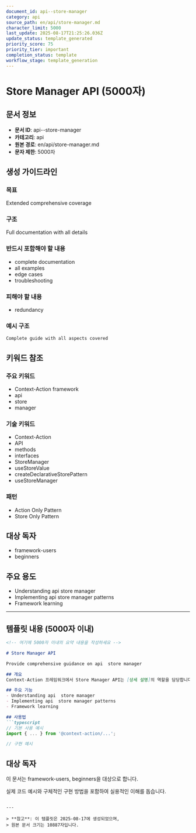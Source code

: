 ```yaml
---
document_id: api--store-manager
category: api
source_path: en/api/store-manager.md
character_limit: 5000
last_update: 2025-08-17T21:25:26.036Z
update_status: template_generated
priority_score: 75
priority_tier: important
completion_status: template
workflow_stage: template_generation
---
```


# Store Manager API (5000자)

## 문서 정보
- **문서 ID**: api--store-manager
- **카테고리**: api
- **원본 경로**: en/api/store-manager.md
- **문자 제한**: 5000자

## 생성 가이드라인

### 목표
Extended comprehensive coverage

### 구조
Full documentation with all details

### 반드시 포함해야 할 내용
- complete documentation
- all examples
- edge cases
- troubleshooting

### 피해야 할 내용  
- redundancy

### 예시 구조
```
Complete guide with all aspects covered
```

## 키워드 참조

### 주요 키워드
- Context-Action framework
- api
- store
- manager

### 기술 키워드
- Context-Action
- API
- methods
- interfaces
- StoreManager
- useStoreValue
- createDeclarativeStorePattern
- useStoreManager

### 패턴
- Action Only Pattern
- Store Only Pattern

## 대상 독자
- framework-users
- beginners

## 주요 용도
- Understanding api  store manager
- Implementing api  store manager patterns
- Framework learning

---

## 템플릿 내용 (5000자 이내)

```markdown
<!-- 여기에 5000자 이내의 요약 내용을 작성하세요 -->

# Store Manager API

Provide comprehensive guidance on api  store manager

## 개요
Context-Action 프레임워크에서 Store Manager API는 [상세 설명]의 역할을 담당합니다.

## 주요 기능
- Understanding api  store manager
- Implementing api  store manager patterns
- Framework learning

## 사용법
```typescript
// 기본 사용 예시
import { ... } from '@context-action/...';

// 구현 예시
```

## 대상 독자
이 문서는 framework-users, beginners을 대상으로 합니다.

실제 코드 예시와 구체적인 구현 방법을 포함하여 실용적인 이해를 돕습니다.
```

---

> **참고**: 이 템플릿은 2025-08-17에 생성되었으며, 
> 원본 문서 크기는 10887자입니다.
